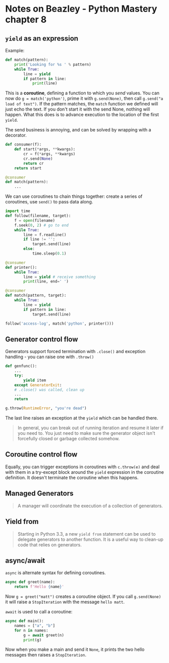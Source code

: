 # Notes on Beazley - Python Mastery chapter 8

## `yield` as an expression

Example:

```python
def match(pattern):
    print('Looking for %s ' % pattern)
    while True:
        line = yield
        if pattern in line:
            print(line)
```

This is a **coroutine**, defining a function to which you *send* values.
You can now do `g = match('python')`, prime it with `g.send(None)`, then
call `g.send("a load of text")`. If the pattern matches, the `match`
function we defined will just echo the text. If you don't start it with
the send None, nothing will happen.  What this does is to advance
execution to the location of the first `yield`.

The send business is annoying, and can be solved by wrapping with
a decorator.

```python
def consumer(f):
    def start(*args, **kwargs):
        cr = f(*args, **kwargs)
        cr.send(None)
        return cr
    return start

@consumer
def match(pattern):
    ...
```

We can use coroutines to chain things together: create a series of
coroutines, use `send()` to pass data along.

```python
import time
def follow(filename, target):
    f = open(filename)
    f.seek(0, 2) # go to end
    while True:
        line = f.readline()
        if line != '':
            target.send(line)
        else:
            time.sleep(0.1)

@consumer
def printer():
    while True:
        line = yield # receive something
        print(line, end=' ')

@consumer
def match(pattern, target):
    while True:
        line = yield
        if pattern in line:
            target.send(line)

follow('access-log', match('python', printer()))
```

## Generator control flow

Generators support forced termination with `.close()` and exception
handling - you can raise one with `.throw()`

```python
def genfunc():
    ...
    try:
        yield item
    except GeneratorExit:
    # .close() was called, clean up
    ...
    return

g.throw(RuntimeError, "you're dead")
```

The last line raises an exception at the `yield` which can be handled
there.

> In general, you can break out of running iteration and resume it later
> if you need to.  You just need to make sure the generator object isn't
> forcefully closed or garbage collected somehow.

## Coroutine control flow

Equally, you can trigger exceptions in coroutines with `c.throw(e)` and
deal with them in a try-except block around the `yield` expression in
the coroutine definition. It doesn't terminate the coroutine when this
happens.

## Managed Generators

> A manager will coordinate the execution of a collection of generators.

## Yield from

> Starting in Python 3.3, a new `yield from` statement can be used to
> delegate generators to another function.  It is a useful way to clean-up
> code that relies on generators.

## async/await

`async` is alternate syntax for defining coroutines.

```python
async def greet(name):
    return f'Hello {name}'
```

Now `g = greet("matt")` creates a coroutine object. If you call
`g.send(None)` it will raise a `StopIteration` with the message `hello
matt`.

`await` is used to call a coroutine:

```python
async def main():
    names = ["a", "b"]
    for n in names:
        g = await greet(n)
        print(g)
```

Now when you make a main and send it `None`, it prints the two hello
messages then raises a `StopIteration`.
